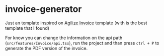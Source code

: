 # invoice-generator

Just an template inspired on [Agilize Invoice](https://invoice.agilize.com.br/) template (with is the best template that I found)

For know you can change the information on the api path (`src/features/Invoice/api.tsx`), run the project and than press `ctrl + P` to generate the PDF version of the invoice.